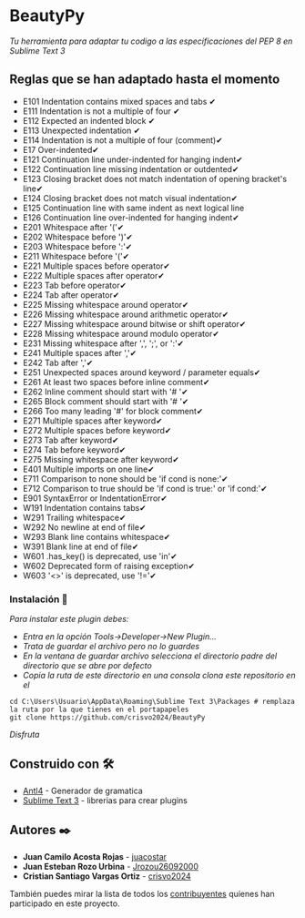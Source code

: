 # BeautyPy
_Tu herramienta para adaptar tu codigo a las especificaciones del PEP 8 en Sublime Text 3_
## Reglas que se han adaptado hasta el momento
 * E101	Indentation contains mixed spaces and tabs ✔
 * E111	Indentation is not a multiple of four ✔
 * E112	Expected an indented block ✔
 * E113	Unexpected indentation ✔
 * E114	Indentation is not a multiple of four (comment)✔
 * E17	Over-indented✔
 * E121	Continuation line under-indented for hanging indent✔
 * E122	Continuation line missing indentation or outdented✔
 * E123	Closing bracket does not match indentation of opening bracket's line✔
 * E124	Closing bracket does not match visual indentation✔
 * E125	Continuation line with same indent as next logical line
 * E126	Continuation line over-indented for hanging indent✔
 * E201	Whitespace after '('✔
 * E202	Whitespace before ')'✔
 * E203	Whitespace before ':'✔
 * E211	Whitespace before '('✔
 * E221	Multiple spaces before operator✔
 * E222	Multiple spaces after operator✔
 * E223	Tab before operator✔
 * E224	Tab after operator✔
 * E225	Missing whitespace around operator✔
 * E226	Missing whitespace around arithmetic operator✔
 * E227	Missing whitespace around bitwise or shift operator✔
 * E228	Missing whitespace around modulo operator✔
 * E231	Missing whitespace after ',', ';', or ':'✔
 * E241	Multiple spaces after ','✔
 * E242	Tab after ','✔
 * E251	Unexpected spaces around keyword / parameter equals✔
 * E261	At least two spaces before inline comment✔
 * E262	Inline comment should start with '# '✔
 * E265	Block comment should start with '# '✔
 * E266	Too many leading '#' for block comment✔
 * E271	Multiple spaces after keyword✔
 * E272	Multiple spaces before keyword✔
 * E273	Tab after keyword✔
 * E274	Tab before keyword✔
 * E275	Missing whitespace after keyword✔
 * E401	Multiple imports on one line✔
 * E711	Comparison to none should be 'if cond is none:'✔
 * E712	Comparison to true should be 'if cond is true:' or 'if cond:'✔
 * E901	SyntaxError or IndentationError✔
 * W191	Indentation contains tabs✔
 * W291	Trailing whitespace✔
 * W292	No newline at end of file✔
 * W293	Blank line contains whitespace✔
 * W391	Blank line at end of file✔
 * W601	.has_key() is deprecated, use 'in'✔
 * W602	Deprecated form of raising exception✔
 * W603	'<>' is deprecated, use '!='✔
### Instalación 🔧

_Para instalar este plugin debes:_

 * _Entra en la opción Tools->Developer->New Plugin..._
 * _Trata de guardar el archivo pero no lo guardes_
 * _En la ventana de guardar archivo selecciona el directorio padre del directorio que se abre por defecto_
 * _Copia la ruta de este directorio  en una consola clona este repositorio en el_
```
cd C:\Users\Usuario\AppData\Roaming\Sublime Text 3\Packages # remplaza la ruta por la que tienes en el portapapeles
git clone https://github.com/crisvo2024/BeautyPy
```
_Disfruta_

 
## Construido con 🛠️

* [Antl4](https://www.antlr.org/) - Generador de gramatica
* [Sublime Text 3](https://www.sublimetext.com/) - librerias para crear plugins

## Autores ✒️

* **Juan Camilo Acosta Rojas** - [juacostar](https://github.com/juacostar)
* **Juan Esteban Rozo Urbina** - [Jrozou26092000](https://github.com/Jrozou26092000)
* **Cristian Santiago Vargas Ortiz**  - [crisvo2024](https://github.com/crisvo2024)

También puedes mirar la lista de todos los [contribuyentes](https://github.com/crisvo2024/BeautyPy/contributors) quíenes han participado en este proyecto. 
